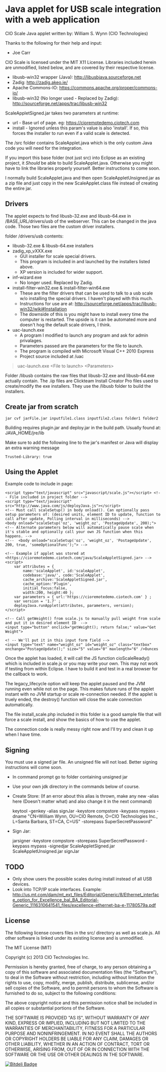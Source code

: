 Java applet for USB scale integration with a web application
============================

CIO Scale Java applet written by: William S. Wynn (CIO Technologies)

Thanks to the following for their help and input:
* Joe Carr

CIO Scale is licensed under the MIT X11 License. Libraries included herein are unmodified, listed below, and are covered by their respective license.

* libusb-win32 wrapper (Java): http://libusbjava.sourceforge.net
* Zadig: http://zadig.akeo.ie/
* Apache Commons-IO: https://commons.apache.org/proper/commons-io/
* libusb-win32 (No longer used - Replaced by Zadig): http://sourceforge.net/apps/trac/libusb-win32

ScaleAppletSigned.jar takes two parameters at runtime:

* url - Base url of page. eg: https://cioremotedemo.ciotech.com
* install - Ignored unless this param's value is also 'install'. If so, this forces the installer to run even if a valid scale is detected.

The /src folder contains ScaleApplet.java which is the only custom Java code you will need for the integration.
	
If you import this base folder (not just src) into Eclipse as an existing project, it _Should_ be able to build ScaleApplet.java. Otherwise you might have to link the libraries properly yourself. Better instructions to come soon.

I normally build ScaleApplet.java and then open ScaleAppletUnsigned.jar as a zip file and just copy in the new ScaleApplet.class file instead of creating the entire jar.

## Drivers
The applet expects to find libusb-32.exe and libusb-64.exe in /BASE_URL/drivers/usb of the webserver. This can be changed in the java code.
Those two files are the custom driver installers.

folder /drivers/usb contents:

* libusb-32.exe & libusb-64.exe installers
* zadig_xp_vXXX.exe
	- GUI installer for scale special drivers.
	- This program is included in and launched by the installers listed above.
	- XP version is included for wider support.
* inf-wizard.exe
	- No longer used. Replaced by Zadig.
* install-filter-win32.exe & install-filter-win64.exe
	- These are the filter drivers that can be used to talk to a usb scale w/o installing the special drivers. I haven't played with this much.
	- Instructions for use are at: http://sourceforge.net/apps/trac/libusb-win32/wiki#Installation
	- The downside of this is you might have to install every time the computer is restarted. The upside is it can be automated more and doesn't hog the default scale drivers, I think.
* uac-launch.exe
	- A program I modified to launch any program and ask for admin privalages.
	- Parameters passed are the parameters for the file to launch.
	- The program is compiled with Microsoft Visual C++ 2010 Express
	- Project source included at /uac

>uac-launch.exe \<File to launch\> \<Parameters\>

Folder /libusb contains the raw files that libusb-32.exe and libusb-64.exe actually contain. The .iip files are Clickteam Install Creator Pro files used to create/modify the exe installers. They use the /libusb folder to build the installers.

## Create jar from scratch
    jar cvf jarFile.jar inputfile1.class inputfile2.class folder1 folder2

Building requires plugin.jar and deploy.jar in the build path. Usually found at: JAVA_HOME/jre/lib

Make sure to add the following line to the jar's manifest or Java will display an extra warning message

    Trusted-Library: true

## Using the Applet
Example code to include in page:

    <script type="text/javascript" src="javascript/scale.js"></script> <!-- File included in project folder -->
	<script type="text/javascript" src="http://www.java.com/js/deployJava.js"></script>
    <!-- Must call scaleSetup() in body onload(). Can optionally pass setup parameters of: (desired units, element ID to update, function to call after update, Polling interval in milliseconds) -->
    <body onload="scaleSetup('oz', 'weight_oz', 'PostageUpdate', 200);">
    <!-- Alternate parameters below will automatically pause scale when it's stable and optionally call your own JS function when this happens. -->
    <!--  <body onload="scaleSetup('oz', 'weight_oz', 'PostageUpdate', 200, true, 'someOptionalFunc');"> -->
    
    <!-- Example if applet was stored at <https://cioremotedemo.ciotech.com/java/ScaleAppletSigned.jar> -->
	<script>
		var attributes = {
			name:'scaleApplet', id:'scaleApplet',
			codebase:'java/', code:'ScaleApplet',
			cache_archive:'ScaleAppletSigned.jar',
			cache_option:'Plugin',
			initial_focus:false,
			width:200, height:40 };
		var parameters = { url:'https://cioremotedemo.ciotech.com' } ;
		var version = '1.7' ;
		deployJava.runApplet(attributes, parameters, version);
	</script>
    
    <!-- Call getWeight() from scale.js to manually pull weight from scale and put it in desired element ID  -->
    <input type="button" onclick="getWeight(); return false;" value="Get Weight">
    
    <! -- We'll put it in this input form field -->
    <input type="text" name="weight_oz" id="weight_oz" class="textbox" onchange="PostageUpdate();" size="5" value="0" maxlength="6" />Ounces

Once the applet has loaded, it will call the JS function cioScaleReady() which is included in scale.js or you may write your own. This may not work if testing from within Eclipse. I have to build it and test in a real browser for the callback to work.

The legacy_lifecycle option will keep the applet paused and the JVM running even while not on the page. This makes future runs of the applet instant with no JVM startup or scale re-connection needed. If the applet is truely ended, the destroy() function will close the scale connection automatically.

The file install_scale.php included in this folder is a good sample file that will force a scale install, and show the basics of how to use the applet.

The connection code is really messy right now and I'll try and clean it up when I have time.

## Signing
You must use a signed jar file. An unsigned file will not load.
Better signing instructions will come soon.

* In command prompt go to folder containing unsigned jar
* Use your own jdk directory in the commands below of course.

* Create Store: (If an error about this alias is thrown, make any new -alias here (Doesn't matter what) and also change it in the next command)

    keytool -genkey -alias signJar -keystore compstore -keypass mypass -dname "CN=William Wynn, OU=CIO Remote, O=CIO Technologies Inc., L=Santa Barbara, ST=CA, C=US" -storepass SuperSecretPassword"

* Sign Jar:

    jarsigner -keystore compstore -storepass SuperSecretPassword -keypass mypass -signedjar ScaleAppletSigned.jar ScaleAppletUnsigned.jar signJar

## TODO

* Only show users the possible scales during install instead of all USB devices.
* Look into TCP/IP scale interfaces. Example: http://us.mt.com/dam/mt_ext_files/Editorial/Generic/8/Ethernet_interface_option_for_Excellence_bal_BA_Editorial-Generic_1116310641541_files/excellence-ethernet-ba-e-11780579a.pdf

## License

The following license covers files in the src/ directory as well as scale.js. All other software is linked under its existing license and is unmodified.

The MIT License (MIT)

Copyright (c) 2013 CIO Technologies Inc.

Permission is hereby granted, free of charge, to any person obtaining a copy
of this software and associated documentation files (the "Software"), to deal
in the Software without restriction, including without limitation the rights
to use, copy, modify, merge, publish, distribute, sublicense, and/or sell
copies of the Software, and to permit persons to whom the Software is
furnished to do so, subject to the following conditions:

The above copyright notice and this permission notice shall be included in
all copies or substantial portions of the Software.

THE SOFTWARE IS PROVIDED "AS IS", WITHOUT WARRANTY OF ANY KIND, EXPRESS OR
IMPLIED, INCLUDING BUT NOT LIMITED TO THE WARRANTIES OF MERCHANTABILITY,
FITNESS FOR A PARTICULAR PURPOSE AND NONINFRINGEMENT. IN NO EVENT SHALL THE
AUTHORS OR COPYRIGHT HOLDERS BE LIABLE FOR ANY CLAIM, DAMAGES OR OTHER
LIABILITY, WHETHER IN AN ACTION OF CONTRACT, TORT OR OTHERWISE, ARISING FROM,
OUT OF OR IN CONNECTION WITH THE SOFTWARE OR THE USE OR OTHER DEALINGS IN
THE SOFTWARE.


[![Bitdeli Badge](https://d2weczhvl823v0.cloudfront.net/JaggedJax/cio_scale/trend.png)](https://bitdeli.com/free "Bitdeli Badge")

